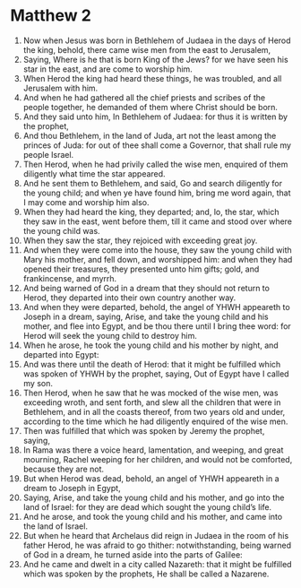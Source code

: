 ﻿# Matthew 2
1. Now when Jesus was born in Bethlehem of Judaea in the days of Herod the king, behold, there came wise men from the east to Jerusalem, 
2. Saying, Where is he that is born King of the Jews? for we have seen his star in the east, and are come to worship him. 
3. When Herod the king had heard these things, he was troubled, and all Jerusalem with him. 
4. And when he had gathered all the chief priests and scribes of the people together, he demanded of them where Christ should be born. 
5. And they said unto him, In Bethlehem of Judaea: for thus it is written by the prophet, 
6. And thou Bethlehem, in the land of Juda, art not the least among the princes of Juda: for out of thee shall come a Governor, that shall rule my people Israel. 
7. Then Herod, when he had privily called the wise men, enquired of them diligently what time the star appeared. 
8. And he sent them to Bethlehem, and said, Go and search diligently for the young child; and when ye have found him, bring me word again, that I may come and worship him also. 
9. When they had heard the king, they departed; and, lo, the star, which they saw in the east, went before them, till it came and stood over where the young child was. 
10. When they saw the star, they rejoiced with exceeding great joy. 
11.  And when they were come into the house, they saw the young child with Mary his mother, and fell down, and worshipped him: and when they had opened their treasures, they presented unto him gifts; gold, and frankincense, and myrrh. 
12. And being warned of God in a dream that they should not return to Herod, they departed into their own country another way. 
13. And when they were departed, behold, the angel of YHWH appeareth to Joseph in a dream, saying, Arise, and take the young child and his mother, and flee into Egypt, and be thou there until I bring thee word: for Herod will seek the young child to destroy him. 
14. When he arose, he took the young child and his mother by night, and departed into Egypt: 
15. And was there until the death of Herod: that it might be fulfilled which was spoken of YHWH by the prophet, saying, Out of Egypt have I called my son. 
16.  Then Herod, when he saw that he was mocked of the wise men, was exceeding wroth, and sent forth, and slew all the children that were in Bethlehem, and in all the coasts thereof, from two years old and under, according to the time which he had diligently enquired of the wise men. 
17. Then was fulfilled that which was spoken by Jeremy the prophet, saying, 
18. In Rama was there a voice heard, lamentation, and weeping, and great mourning, Rachel weeping for her children, and would not be comforted, because they are not. 
19.  But when Herod was dead, behold, an angel of YHWH appeareth in a dream to Joseph in Egypt, 
20. Saying, Arise, and take the young child and his mother, and go into the land of Israel: for they are dead which sought the young child’s life. 
21. And he arose, and took the young child and his mother, and came into the land of Israel. 
22. But when he heard that Archelaus did reign in Judaea in the room of his father Herod, he was afraid to go thither: notwithstanding, being warned of God in a dream, he turned aside into the parts of Galilee: 
23. And he came and dwelt in a city called Nazareth: that it might be fulfilled which was spoken by the prophets, He shall be called a Nazarene. 
